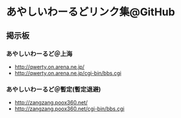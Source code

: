 # あやしいわーるどリンク集@GitHub

## 掲示板
### あやしいわーるど＠上海
- http://qwerty.on.arena.ne.jp/
- http://qwerty.on.arena.ne.jp/cgi-bin/bbs.cgi
### あやしいわーるど＠暫定(暫定退避)
- http://zangzang.poox360.net/
- http://zangzang.poox360.net/cgi-bin/bbs.cgi
